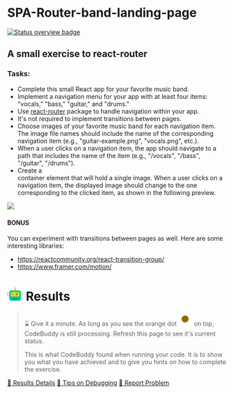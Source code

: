 # SPA-Router-band-landing-page
[![Status overview badge](../../blob/badges/.github/badges/main/badge.svg)](#-results)


## A small exercise to react-router

### Tasks:
-   Complete this small React app for your favorite music band.
-   Implement a navigation menu for your app with at least four items: "vocals," "bass," "guitar," and "drums."
-   Use [react-router](https://reactrouter.com/) package to handle navigation within your app.
-   It's not required to implement transitions between pages.
-   Choose images of your favorite music band for each navigation item. The image file names should include the name of the corresponding navigation item (e.g., "guitar-example.png", "vocals.png", etc.).
-   When a user clicks on a navigation item, the app should navigate to a path that includes the name of the item (e.g., "/vocals", "/bass", "/guitar", "/drums").
-   Create a <main> container element that will hold a single image. When a user clicks on a navigation item, the displayed image should change to the one corresponding to the clicked item, as shown in the following preview.

![](autograding.gif)

#### BONUS

You can experiment with transitions between pages as well. Here are some interesting libraries:

- https://reactcommunity.org/react-transition-group/
- https://www.framer.com/motion/

[//]: # (autograding info start)
# <img src="https://github.com/DCI-EdTech/autograding-setup/raw/main/assets/bot-large.svg" alt="" data-canonical-src="https://github.com/DCI-EdTech/autograding-setup/raw/main/assets/bot-large.svg" height="31" /> Results
> ⌛ Give it a minute. As long as you see the orange dot ![processing](https://raw.githubusercontent.com/DCI-EdTech/autograding-setup/main/assets/processing.svg) on top, CodeBuddy is still processing. Refresh this page to see it's current status.
>
> This is what CodeBuddy found when running your code. It is to show you what you have achieved and to give you hints on how to complete the exercise.




[🔬 Results Details](../../actions)
[🐞 Tips on Debugging](https://github.com/DCI-EdTech/autograding-setup/wiki/How-to-work-with-CodeBuddy)
[📢 Report Problem](https://docs.google.com/forms/d/e/1FAIpQLSfS8wPh6bCMTLF2wmjiE5_UhPiOEnubEwwPLN_M8zTCjx5qbg/viewform?usp=pp_url&entry.652569746=SPA-Router-band-landing-page)


[//]: # (autograding info end)